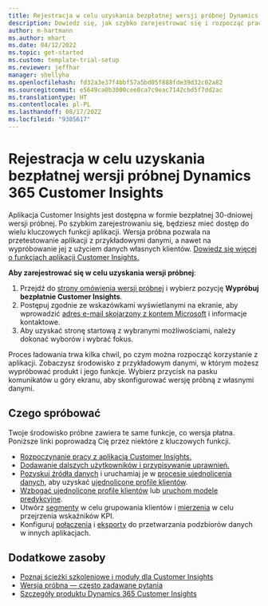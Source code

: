 ```yaml
---
title: Rejestracja w celu uzyskania bezpłatnej wersji próbnej Dynamics 365 Customer Insights
description: Dowiedz się, jak szybko zarejestrować się i rozpocząć pracę z bezpłatną wersję próbną aplikację Customer Insights. Odkryj aplikację i znajdź więcej materiałów do nauki.
author: m-hartmann
ms.author: mhart
ms.date: 04/12/2022
ms.topic: get-started
ms.custom: template-trial-setup
ms.reviewer: jeffhar
manager: shellyha
ms.openlocfilehash: fd32a3e37f4bbf57a5bd05f888fde39d32c02a82
ms.sourcegitcommit: e5649ca0b3000cee0ca7c9eac7142cbd5f7dd2ac
ms.translationtype: HT
ms.contentlocale: pl-PL
ms.lasthandoff: 08/17/2022
ms.locfileid: "9305617"
---
```

# <a name="sign-up-for-a-free-dynamics-365-customer-insights-trial"></a>Rejestracja w celu uzyskania bezpłatnej wersji próbnej Dynamics 365 Customer Insights

Aplikacja Customer Insights jest dostępna w formie bezpłatnej 30-dniowej wersji próbnej. Po szybkim zarejestrowaniu się, będziesz mieć dostęp do wielu kluczowych funkcji aplikacji. Wersja próbna pozwala na przetestowanie aplikacji z przykładowymi danymi, a nawet na wypróbowanie jej z użyciem danych własnych klientów. [Dowiedz się więcej o funkcjach aplikacji Customer Insights.](overview.md)

**Aby zarejestrować się w celu uzyskania wersji próbnej**:

1. Przejdź do [strony omówienia wersji próbnej](https://dynamics.microsoft.com/ai/customer-insights/) i wybierz pozycję **Wypróbuj bezpłatnie Customer Insights**.
1. Postępuj zgodnie ze wskazówkami wyświetlanymi na ekranie, aby wprowadzić [adres e-mail skojarzony z kontem Microsoft](https://support.microsoft.com/windows/what-is-a-microsoft-account-4a7c48e9-ff5a-e9c6-5a5c-1a57d66c3bfa) i informacje kontaktowe.
1. Aby uzyskać stronę startową z wybranymi możliwościami, należy dokonać wyborów i wybrać fokus.

Proces ładowania trwa kilka chwil, po czym można rozpocząć korzystanie z aplikacji. Zobaczysz środowisko z przykładowym danymi, w którym możesz wypróbować produkt i jego funkcje. Wybierz przycisk na pasku komunikatów u góry ekranu, aby skonfigurować wersję próbną z własnymi danymi.

## <a name="what-to-try"></a>Czego spróbować

Twoje środowisko próbne zawiera te same funkcje, co wersja płatna. Poniższe linki poprowadzą Cię przez niektóre z kluczowych funkcji.

- [Rozpoczynanie pracy z aplikacją Customer Insights.](get-started.md)
- [Dodawanie dalszych użytkowników i przypisywanie uprawnień.](permissions.md)
- [Pozyskuj źródła danych](data-sources.md) i uruchamiaj je w [procesie ujednolicenia danych](data-unification.md), aby uzyskać [ujednolicone profile klientów](customer-profiles.md).
- [Wzbogać ujednolicone profile klientów](enrichment-hub.md) lub [uruchom modele predykcyjne](predictions-overview.md).
- Utwórz [segmenty](segments.md) w celu grupowania klientów i [mierzenia](measures.md) w celu przejrzenia wskaźników KPI.
- Konfiguruj [połączenia](connections.md) i [eksporty](export-destinations.md) do przetwarzania podzbiorów danych w innych aplikacjach.

## <a name="additional-resources"></a>Dodatkowe zasoby

- [Poznaj ścieżki szkoleniowe i moduły dla Customer Insights](/learn/browse/?products=dynamics-cust-insights)
- [Wersja próbna — często zadawane pytania](trial-faq.md)
- [Szczegóły produktu Dynamics 365 Customer Insights](https://dynamics.microsoft.com/ai/customer-insights/)
